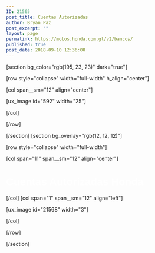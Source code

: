 ```yaml
---
ID: 21565
post_title: Cuentas Autorizadas
author: Bryan Paz
post_excerpt: ""
layout: page
permalink: https://motos.honda.com.gt/v2/bancos/
published: true
post_date: 2018-09-10 12:36:00
---
```

[section bg_color="rgb(195, 23, 23)" dark="true"]

[row style="collapse" width="full-width" h_align="center"]

[col span__sm="12" align="center"]

[ux_image id="592" width="25"]


[/col]

[/row]

[/section]
[section bg_overlay="rgb(12, 12, 12)"]

[row style="collapse" width="full-width"]

[col span="11" span__sm="12" align="center"]

<h1 style="color:white; font-family:arial;">Cuentas Autorizadas Honda</h1>

[/col]
[col span="1" span__sm="12" align="left"]

[ux_image id="21568" width="3"]


[/col]

[/row]

[/section]